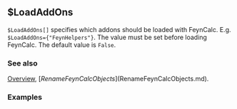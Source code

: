 ## $LoadAddOns

`$LoadAddOns[]` specifies which addons should be loaded with FeynCalc. E.g. `$LoadAddOns={"FeynHelpers"}`. The value must be set before loading FeynCalc. The default value is `False`.

### See also

[Overview](Extra/FeynCalc.md), [$RenameFeynCalcObjects]($RenameFeynCalcObjects.md).

### Examples